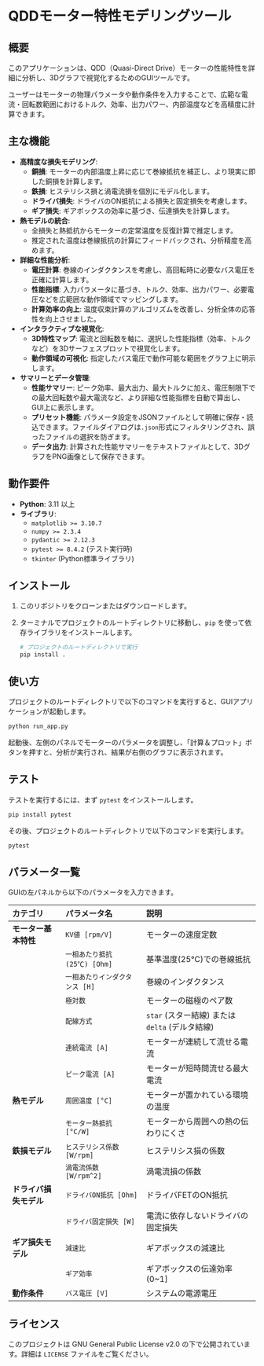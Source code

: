# QDDモーター特性モデリングツール

## 概要

このアプリケーションは、QDD（Quasi-Direct Drive）モーターの性能特性を詳細に分析し、3Dグラフで視覚化するためのGUIツールです。

ユーザーはモーターの物理パラメータや動作条件を入力することで、広範な電流・回転数範囲におけるトルク、効率、出力パワー、内部温度などを高精度に計算できます。


## 主な機能

- **高精度な損失モデリング**:
    - **銅損**: モーターの内部温度上昇に応じて巻線抵抗を補正し、より現実に即した銅損を計算します。
    - **鉄損**: ヒステリシス損と渦電流損を個別にモデル化します。
    - **ドライバ損失**: ドライバのON抵抗による損失と固定損失を考慮します。
    - **ギア損失**: ギアボックスの効率に基づき、伝達損失を計算します。
- **熱モデルの統合**:
    - 全損失と熱抵抗からモーターの定常温度を反復計算で推定します。
    - 推定された温度は巻線抵抗の計算にフィードバックされ、分析精度を高めます。
- **詳細な性能分析**:
    - **電圧計算**: 巻線のインダクタンスを考慮し、高回転時に必要なバス電圧を正確に計算します。
    - **性能指標**: 入力パラメータに基づき、トルク、効率、出力パワー、必要電圧などを広範囲な動作領域でマッピングします。
    - **計算効率の向上**: 温度収束計算のアルゴリズムを改善し、分析全体の応答性を向上させました。
- **インタラクティブな視覚化**:
    - **3D特性マップ**: 電流と回転数を軸に、選択した性能指標（効率、トルクなど）を3Dサーフェスプロットで視覚化します。
    - **動作領域の可視化**: 指定したバス電圧で動作可能な範囲をグラフ上に明示します。
- **サマリーとデータ管理**:
    - **性能サマリー**: ピーク効率、最大出力、最大トルクに加え、電圧制限下での最大回転数や最大電流など、より詳細な性能指標を自動で算出し、GUI上に表示します。
    - **プリセット機能**: パラメータ設定をJSONファイルとして明確に保存・読込できます。ファイルダイアログは`.json`形式にフィルタリングされ、誤ったファイルの選択を防ぎます。
    - **データ出力**: 計算された性能サマリーをテキストファイルとして、3DグラフをPNG画像として保存できます。

## 動作要件

- **Python**: 3.11 以上
- **ライブラリ**:
    - `matplotlib >= 3.10.7`
    - `numpy >= 2.3.4`
    - `pydantic >= 2.12.3`
    - `pytest >= 8.4.2` (テスト実行時)
    - `tkinter` (Python標準ライブラリ)

## インストール

1.  このリポジトリをクローンまたはダウンロードします。
2.  ターミナルでプロジェクトのルートディレクトリに移動し、`pip` を使って依存ライブラリをインストールします。

    ```bash
    # プロジェクトのルートディレクトリで実行
    pip install .
    ```

## 使い方

プロジェクトのルートディレクトリで以下のコマンドを実行すると、GUIアプリケーションが起動します。

```bash
python run_app.py
```

起動後、左側のパネルでモーターのパラメータを調整し、「計算＆プロット」ボタンを押すと、分析が実行され、結果が右側のグラフに表示されます。

## テスト

テストを実行するには、まず `pytest` をインストールします。

```bash
pip install pytest
```

その後、プロジェクトのルートディレクトリで以下のコマンドを実行します。

```bash
pytest
```

## パラメータ一覧

GUIの左パネルから以下のパラメータを入力できます。

| カテゴリ | パラメータ名 | 説明 |
|:---|:---|:---|
| **モーター基本特性** | `KV値 [rpm/V]` | モーターの速度定数 |
| | `一相あたり抵抗 (25℃) [Ohm]` | 基準温度(25℃)での巻線抵抗 |
| | `一相あたりインダクタンス [H]` | 巻線のインダクタンス |
| | `極対数` | モーターの磁極のペア数 |
| | `配線方式` | `star` (スター結線) または `delta` (デルタ結線) |
| | `連続電流 [A]` | モーターが連続して流せる電流 |
| | `ピーク電流 [A]` | モーターが短時間流せる最大電流 |
| **熱モデル** | `周囲温度 [°C]` | モーターが置かれている環境の温度 |
| | `モーター熱抵抗 [°C/W]` | モーターから周囲への熱の伝わりにくさ |
| **鉄損モデル** | `ヒステリシス係数 [W/rpm]` | ヒステリシス損の係数 |
| | `渦電流係数 [W/rpm^2]` | 渦電流損の係数 |
| **ドライバ損失モデル** | `ドライバON抵抗 [Ohm]` | ドライバFETのON抵抗 |
| | `ドライバ固定損失 [W]` | 電流に依存しないドライバの固定損失 |
| **ギア損失モデル** | `減速比` | ギアボックスの減速比 |
| | `ギア効率` | ギアボックスの伝達効率 (0~1] |
| **動作条件** | `バス電圧 [V]` | システムの電源電圧 |

## ライセンス

このプロジェクトは GNU General Public License v2.0 の下で公開されています。詳細は `LICENSE` ファイルをご覧ください。